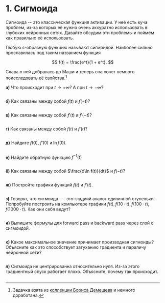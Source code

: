 # 1. Сигмоида

Сигмоида -- это классическая функция активации. У неё есть куча проблем, из-за которых её нужно очень аккуратно использовать в глубоких нейронных сетях. Давайте обсудим эти проблемы и поймём как правильно её использовать.


Любую $s$-образную функцию называют сигмоидой. Наиболее сильно прославилась под таким названием функция 

$$
f(t) = \frac{e^t}{1 + e^t}.
$$ 

Слава о ней добралась до Маши и теперь она хочет немного поисследовать её свойства.[^mynotebb]


__а)__ Что происходит при $t \to +\infty$? А при $t \to -\infty$?

```{dropdown} Решение

```

__б)__ Как связаны между собой $f(t)$ и  $f(-t)$?

```{dropdown} Решение

```

__в)__ Как связаны между собой $f'(t)$ и  $f'(-t)$?

```{dropdown} Решение

```

__г)__ Как связаны между собой $f(t)$ и $f'(t)$? 

```{dropdown} Решение

```

__д)__ Найдите $f(0)$, $f'(0)$ и $\ln f(0)$.

```{dropdown} Решение

```

__е)__ Найдите обратную функцию $f^{-1}(t)$

```{dropdown} Решение

```

__ё)__ Как связаны между собой $\frac{d\ln f(t)}{dt}$ и $f(-t)$?

```{dropdown} Решение

```

__ж)__ Постройте графики функций $f(t)$ и $f'(t)$.

```{dropdown} Решение

```

__з)__ Говорят, что сигмоида --- это гладкий аналог единичной ступеньки. Попробуйте построить на компьютере графики $f(t), f(10\cdot t), f(100\cdot t), f(1000\cdot t)$. Как они себя ведут?

```{dropdown} Решение

```

__и)__ Выпишите формулы для forward pass и backward pass через слой с сигмоидой.

```{dropdown} Решение

```

__к)__ Какое максимальное значение принимает производная сигмоиды? Объясните как это способствует затуханию градиента и параличу нейронной сети?

```{dropdown} Решение

```

__л)__ Сигмоида не центрированна относительно нуля. Из-за этого градиентный спуск работает плохо. Объясните, почему так происходит. 

```{dropdown} Решение

```

[^mynotebb]: Задачка взята из [коллекции Бориса Демешева](https://github.com/bdemeshev/mlearn_pro) и немного доработана.
